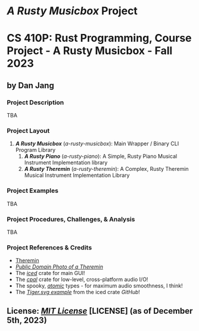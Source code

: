 # *A Rusty Musicbox* Project

# CS 410P: Rust Programming, Course Project - A Rusty Musicbox - Fall 2023

## by Dan Jang

### Project Description

TBA

### Project Layout

1. ***A Rusty Musicbox*** (*a-rusty-musicbox*): Main Wrapper / Binary CLI Program Library
   1. ***A Rusty Piano*** (*a-rusty-piano*): A Simple, Rusty Piano Musical Instrument Implementation library
   2. ***A Rusty Theremin*** (*a-rusty-theremin*): A Complex, Rusty Theremin Musical Instrument Implementation Library

### Project Examples

TBA

### Project Procedures, Challenges, & Analysis

TBA

### Project References & Credits

* [Theremin](https://en.wikipedia.org/wiki/Theremin)
* *[Public Domain Photo of a Theremin](http://www.publicdomainfiles.com/show_file.php?id=13533906018538)*
* The *[iced](https://docs.rs/iced/0.10.0/iced/)* crate for main GUI!
* The *[cpal](https://docs.rs/crate/cpal/latest/features)* crate for low-level, cross-platform audio I/O!
* The spooky, *[atomic](https://doc.rust-lang.org/std/sync/atomic/)* types - for maximum audio smoothness, I think!
* The *[Tiger.svg example](https://github.com/iced-rs/iced/tree/master/examples/svg)* from the iced crate *GitHub*!

## License: *[MIT License](https://opensource.org/license/mit//)* [LICENSE] (as of December 5th, 2023)
